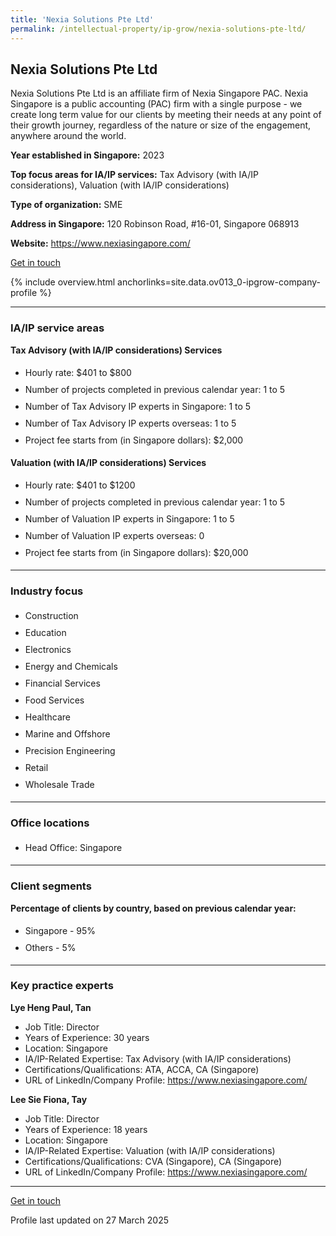 ```yaml
---
title: 'Nexia Solutions Pte Ltd'
permalink: /intellectual-property/ip-grow/nexia-solutions-pte-ltd/
---
```


## Nexia Solutions Pte Ltd

Nexia Solutions Pte Ltd is an affiliate firm of Nexia Singapore PAC. Nexia Singapore is a public accounting (PAC) firm with a single purpose - we create long term value for our clients by meeting their needs at any point of their growth journey, regardless of the nature or size of the engagement, anywhere around the world.

<b>Year established in Singapore:</b> 2023

<b>Top focus areas for IA/IP services:</b> Tax Advisory (with IA/IP considerations), Valuation (with IA/IP considerations)

<b>Type of organization:</b> SME

<b>Address in Singapore:</b> 120 Robinson Road, #16-01, Singapore 068913

<b>Website:</b> <a href='https://www.nexiasingapore.com/'>https://www.nexiasingapore.com/</a>

<a class='btn' href='https://form.gov.sg/67cff8b55e7738adf648ee1c' target='_blank' rel='noopener'>Get in touch</a>

{% include overview.html anchorlinks=site.data.ov013_0-ipgrow-company-profile %}

---
<a name='ip-related-service-areas'></a>
### IA/IP service areas

**Tax Advisory (with IA/IP considerations) Services**

<ul>
<li style='line-height: 27px; margin: 0px 0px !important'>Hourly rate:  $401 to $800</li>
<li style='line-height: 27px; margin: 0px 0px !important'>Number of projects completed in previous calendar year: 1 to 5</li>
<li style='line-height: 27px; margin: 0px 0px !important'>Number of Tax Advisory IP experts in Singapore: 1 to 5 </li>
<li style='line-height: 27px; margin: 0px 0px !important'>Number of Tax Advisory IP experts overseas: 1 to 5 </li>
<li style='line-height: 27px; margin: 0px 0px !important'>Project fee starts from (in Singapore dollars):  $2,000</li>
</ul>

**Valuation (with IA/IP considerations) Services**

<ul>
<li style='line-height: 27px; margin: 0px 0px !important'>Hourly rate:  $401 to $1200</li>
<li style='line-height: 27px; margin: 0px 0px !important'>Number of projects completed in previous calendar year: 1 to 5</li>
<li style='line-height: 27px; margin: 0px 0px !important'>Number of Valuation IP experts in Singapore: 1 to 5</li>
<li style='line-height: 27px; margin: 0px 0px !important'>Number of Valuation IP experts overseas: 0</li>
<li style='line-height: 27px; margin: 0px 0px !important'>Project fee starts from (in Singapore dollars):  $20,000</li>
</ul>

---
<a name='industry-focus'></a>
### Industry focus

<ul><li style='line-height: 27px; margin: 0px 0px !important'> Construction</li><li style='line-height: 27px; margin: 0px 0px !important'>Education </li><li style='line-height: 27px; margin: 0px 0px !important'>Electronics </li><li style='line-height: 27px; margin: 0px 0px !important'>Energy and Chemicals </li><li style='line-height: 27px; margin: 0px 0px !important'>Financial Services </li><li style='line-height: 27px; margin: 0px 0px !important'>Food Services</li><li style='line-height: 27px; margin: 0px 0px !important'>Healthcare </li><li style='line-height: 27px; margin: 0px 0px !important'>Marine and Offshore </li><li style='line-height: 27px; margin: 0px 0px !important'>Precision Engineering</li><li style='line-height: 27px; margin: 0px 0px !important'>Retail</li><li style='line-height: 27px; margin: 0px 0px !important'>Wholesale Trade</li></ul>

---
<a name='office-locations'></a>
### Office locations

<ul><li style='line-height: 27px; margin: 0px 0px !important'> Head Office: Singapore</li></ul>

---
<a name='client-segments'></a>
### Client segments

**Percentage of clients by country, based on previous calendar year:**

<ul><li style='line-height: 27px; margin: 0px 0px !important'> Singapore - 95%</li><li style='line-height: 27px; margin: 0px 0px !important'>Others - 5%</li></ul>

---
<a name='key-practice-experts'></a>
### Key practice experts

**Lye Heng Paul, Tan**

- Job Title: Director
- Years of Experience: 30 years
- Location: Singapore
- IA/IP-Related Expertise: Tax Advisory (with IA/IP considerations)
- Certifications/Qualifications: ATA, ACCA, CA (Singapore)
- URL of LinkedIn/Company Profile: <a href="https://www.nexiasingapore.com/" target="_blank" rel="noopener">https://www.nexiasingapore.com/</a>

**Lee Sie Fiona, Tay**

- Job Title: Director
- Years of Experience: 18 years
- Location: Singapore
- IA/IP-Related Expertise: Valuation (with IA/IP considerations)
- Certifications/Qualifications: CVA (Singapore), CA (Singapore)
- URL of LinkedIn/Company Profile: <a href="https://www.nexiasingapore.com/" target="_blank" rel="noopener">https://www.nexiasingapore.com/</a>

---
<p>
<a class='btn' href='https://form.gov.sg/67cff8b55e7738adf648ee1c' target='_blank' rel='noopener'>Get in touch</a>
</p>
Profile last updated on 27 March 2025
